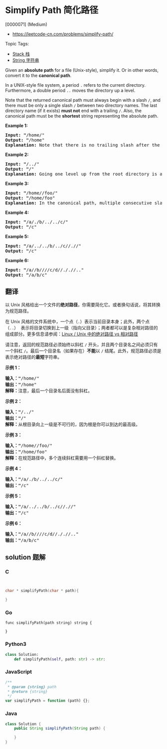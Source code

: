 # Simplify Path 简化路径

[0000071] (Medium)

- https://leetcode-cn.com/problems/simplify-path/

Topic Tags:

- [Stack 栈](https://leetcode-cn.com/tag/stack/)
- [String 字符串](https://leetcode-cn.com/tag/string/)

Given an **absolute path** for a file (Unix-style), simplify it. Or in other words, convert it to the **canonical path**.

In a UNIX-style file system, a period `.` refers to the current directory. Furthermore, a double period `..` moves the directory up a level.

Note that the returned canonical path must always begin with a slash `/`, and there must be only a single slash `/` between two directory names. The last directory name (if it exists) **must not** end with a trailing `/`. Also, the canonical path must be the **shortest** string representing the absolute path.

**Example 1:**

<pre><strong>Input: "</strong><span id="example-input-1-1">/home/"</span>
<strong>Output: "</strong><span id="example-output-1">/home"
<strong>Explanation:</strong> Note that there is no trailing slash after the last directory name.</span>
</pre>

**Example 2:**

<pre><strong>Input: "</strong><span id="example-input-1-1">/../"</span>
<strong>Output: "</strong><span id="example-output-1">/"</span>
<strong>Explanation:</strong> Going one level up from the root directory is a no-op, as the root level is the highest level you can go.
</pre>

**Example 3:**

<pre><strong>Input: "</strong><span id="example-input-1-1">/home//foo/"</span>
<strong>Output: "</strong><span id="example-output-1">/home/foo"</span>
<strong>Explanation: </strong>In the canonical path, multiple consecutive slashes are replaced by a single one.
</pre>

**Example 4:**

<pre><strong>Input: "</strong><span id="example-input-1-1">/a/./b/../../c/"</span>
<strong>Output: "</strong><span id="example-output-1">/c"</span>
</pre>

**Example 5:**

<pre><strong>Input: "</strong><span id="example-input-1-1">/a/../../b/../c//.//"</span>
<strong>Output: "</strong><span id="example-output-1">/c"</span>
</pre>

**Example 6:**

<pre><strong>Input: "</strong><span id="example-input-1-1">/a//b////c/d//././/.."</span>
<strong>Output: "</strong><span id="example-output-1">/a/b/c"</span>
</pre>

## 翻译

以 Unix 风格给出一个文件的**绝对路径**，你需要简化它。或者换句话说，将其转换为规范路径。

在 Unix 风格的文件系统中，一个点（`.`）表示当前目录本身；此外，两个点 （`..`）  表示将目录切换到上一级（指向父目录）；两者都可以是复杂相对路径的组成部分。更多信息请参阅：[Linux / Unix 中的绝对路径 vs 相对路径](https://blog.csdn.net/u011327334/article/details/50355600)

请注意，返回的规范路径必须始终以斜杠 `/` 开头，并且两个目录名之间必须只有一个斜杠 `/`。最后一个目录名（如果存在）**不能**以 `/` 结尾。此外，规范路径必须是表示绝对路径的**最短**字符串。

**示例 1：**

<pre><strong>输入："</strong>/home/"
<strong>输出："</strong>/home"
<strong>解释：</strong>注意，最后一个目录名后面没有斜杠。
</pre>

**示例 2：**

<pre><strong>输入："</strong>/../"
<strong>输出："</strong>/"
<strong>解释：</strong>从根目录向上一级是不可行的，因为根是你可以到达的最高级。
</pre>

**示例 3：**

<pre><strong>输入："</strong>/home//foo/"
<strong>输出："</strong>/home/foo"
<strong>解释：</strong>在规范路径中，多个连续斜杠需要用一个斜杠替换。
</pre>

**示例 4：**

<pre><strong>输入："</strong>/a/./b/../../c/"
<strong>输出："</strong>/c"
</pre>

**示例 5：**

<pre><strong>输入："</strong>/a/../../b/../c//.//"
<strong>输出："</strong>/c"
</pre>

**示例 6：**

<pre><strong>输入："</strong>/a//b////c/d//././/.."
<strong>输出："</strong>/a/b/c"</pre>

## solution 题解

### C

```c


char * simplifyPath(char * path){

}


```

### Go

```golang
func simplifyPath(path string) string {

}
```

### Python3

```python
class Solution:
    def simplifyPath(self, path: str) -> str:

```

### JavaScript

```javascript
/**
 * @param {string} path
 * @return {string}
 */
var simplifyPath = function (path) {};
```

### Java

```java
class Solution {
    public String simplifyPath(String path) {

    }
}
```
